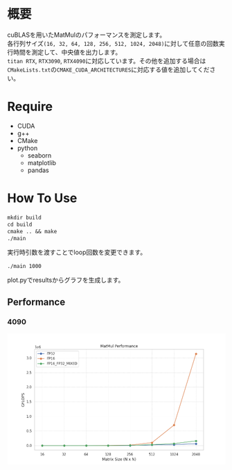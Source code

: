 # 概要
cuBLASを用いたMatMulのパフォーマンスを測定します。  
各行列サイズ`(16, 32, 64, 128, 256, 512, 1024, 2048)`に対して任意の回数実行時間を測定して、中央値を出力します。  
`titan RTX`, `RTX3090`, `RTX4090`に対応しています。その他を追加する場合は`CMakeLists.txt`の`CMAKE_CUDA_ARCHITECTURES`に対応する値を追加してください。  

# Require
- CUDA
- g++
- CMake
- python
    - seaborn
    - matplotlib
    - pandas

# How To Use

```
mkdir build
cd build
cmake .. && make
./main
```

実行時引数を渡すことでloop回数を変更できます。
```
./main 1000
```

plot.pyでresultsからグラフを生成します。


## Performance

### 4090
![](output_4090.png)